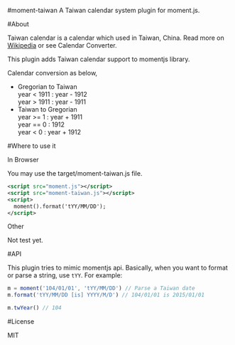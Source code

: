 #moment-taiwan
A Taiwan calendar system plugin for moment.js.

#About

Taiwan calendar is a calendar which used in Taiwan, China. Read more on [Wikipedia](https://zh.wikipedia.org/wiki/%E6%B0%91%E5%9C%8B%E7%B4%80%E5%B9%B4) or see Calendar Converter.

This plugin adds Taiwan calendar support to momentjs library.

Calendar conversion as below,  
* Gregorian to Taiwan  
year < 1911 : year - 1912  
year > 1911 : year - 1911  
* Taiwan to Gregorian  
year >= 1 : year + 1911  
year == 0 : 1912  
year < 0 : year + 1912

#Where to use it

In Browser

You may use the target/moment-taiwan.js file.

```XML
<script src="moment.js"></script>
<script src="moment-taiwan.js"></script>
<script>
  moment().format('tYY/MM/DD');
</script>
```

Other

Not test yet.

#API

This plugin tries to mimic momentjs api. Basically, when you want to format or parse a string, use `tYY`. For example:

```javascript
m = moment('104/01/01', 'tYY/MM/DD') // Parse a Taiwan date
m.format('tYY/MM/DD [is] YYYY/M/D') // 104/01/01 is 2015/01/01

m.twYear() // 104
```

#License

MIT
